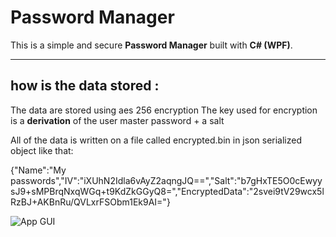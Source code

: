 
# Password Manager

This is a simple and secure **Password Manager** built with **C# (WPF)**.  


---

## how is the data stored :

The data are stored using aes 256 encryption 
The key used for encryption is a **derivation** of the user master password + a salt

All of the data is written on a file called encrypted.bin in json serialized object like that:

{"Name":"My passwords","IV":"iXUhN2Idla6vAyZ2aqngJQ==","Salt":"b7gHxTE5O0cEwyysJ9+sMPBrqNxqWGq+t9KdZkGGyQ8=","EncryptedData":"2svei9tV29wcx5lRzBJ+AKBnRu/QVLxrFSObm1Ek9AI="}

![App GUI]( "Images/appGUI.png")

# 

